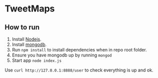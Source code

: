 TweetMaps
=========

How to run
--------
1.  Install [Nodejs](http://nodejs.org/ "Nodejs").
2.  Install [mongodb](http://www.mongodb.org/ "mongodb").
3.  Run `npm install` to install dependencies when in repo root folder.
4.  Ensure you have mongodb up by running `mongod`
5.  Start app `node index.js`

Use `curl http://127.0.0.1:8888/user` to check everything is up and ok.
